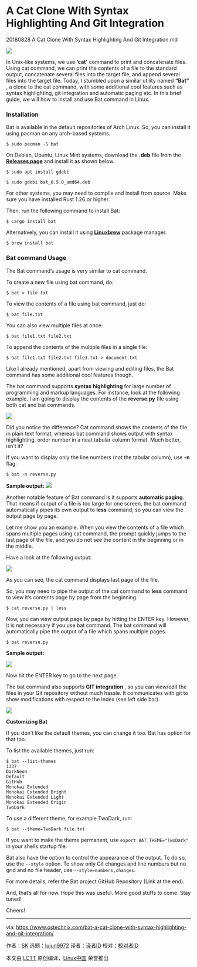 A Cat Clone With Syntax Highlighting And Git Integration
======
20180828 A Cat Clone With Syntax Highlighting And Git Integration.md

![](https://www.ostechnix.com/wp-content/uploads/2018/08/Bat-command-720x340.png)

In Unix-like systems, we use **‘cat’** command to print and concatenate files. Using cat command, we can print the contents of a file to the standard output, concatenate several files into the target file, and append several files into the target file. Today, I stumbled upon a similar utility named **“Bat”** , a clone to the cat command, with some additional cool features such as syntax highlighting, git integration and automatic paging etc. In this brief guide, we will how to install and use Bat command in Linux.

### Installation

Bat is available in the default repositories of Arch Linux. So, you can install it using pacman on any arch-based systems.
```
$ sudo pacman -S bat

```

On Debian, Ubuntu, Linux Mint systems, download the **.deb** file from the [**Releases page**][1] and install it as shown below.
```
$ sudo apt install gdebi

$ sudo gdebi bat_0.5.0_amd64.deb

```

For other systems, you may need to compile and install from source. Make sure you have installed Rust 1.26 or higher.



Then, run the following command to install Bat:
```
$ cargo install bat

```

Alternatively, you can install it using [**Linuxbrew**][2] package manager.
```
$ brew install bat

```

### Bat command Usage

The Bat command’s usage is very similar to cat command.

To create a new file using bat command, do:
```
$ bat > file.txt

```

To view the contents of a file using bat command, just do:
```
$ bat file.txt

```

You can also view multiple files at once:
```
$ bat file1.txt file2.txt

```

To append the contents of the multiple files in a single file:
```
$ bat file1.txt file2.txt file3.txt > document.txt

```

Like I already mentioned, apart from viewing and editing files, the Bat command has some additional cool features though.

The bat command supports **syntax highlighting** for large number of programming and markup languages. For instance, look at the following example. I am going to display the contents of the **reverse.py** file using both cat and bat commands.

![](https://www.ostechnix.com/wp-content/uploads/2018/08/bat-and-cat-command-output-comparison.png)

Did you notice the difference? Cat command shows the contents of the file in plain text format, whereas bat command shows output with syntax highlighting, order number in a neat tabular column format. Much better, isn’t it?

If you want to display only the line numbers (not the tabular column), use **-n** flag.
```
$ bat -n reverse.py

```

**Sample output:**
![](https://www.ostechnix.com/wp-content/uploads/2018/08/bat-command-output-3.png)

Another notable feature of Bat command is it supports **automatic paging**. That means if output of a file is too large for one screen, the bat command automatically pipes its own output to **less** command, so you can view the output page by page.

Let me show you an example. When you view the contents of a file which spans multiple pages using cat command, the prompt quickly jumps to the last page of the file, and you do not see the content in the beginning or in the middle.

Have a look at the following output:

![](https://www.ostechnix.com/wp-content/uploads/2018/08/cat-command-output.png)

As you can see, the cat command displays last page of the file.

So, you may need to pipe the output of the cat command to **less** command to view it’s contents page by page from the beginning.
```
$ cat reverse.py | less

```

Now, you can view output page by page by hitting the ENTER key. However, it is not necessary if you use bat command. The bat command will automatically pipe the output of a file which spans multiple pages.
```
$ bat reverse.py

```

**Sample output:**

![](https://www.ostechnix.com/wp-content/uploads/2018/08/bat-command-output-1.png)

Now hit the ENTER key to go to the next page.

The bat command also supports **GIT integration** , so you can view/edit the files in your Git repository without much hassle. It communicates with git to show modifications with respect to the index (see left side bar).

![](https://www.ostechnix.com/wp-content/uploads/2018/08/bat-command-output-2.png)

**Customizing Bat**

If you don’t like the default themes, you can change it too. Bat has option for that too.

To list the available themes, just run:
```
$ bat --list-themes
1337
DarkNeon
Default
GitHub
Monokai Extended
Monokai Extended Bright
Monokai Extended Light
Monokai Extended Origin
TwoDark

```

To use a different theme, for example TwoDark, run:
```
$ bat --theme=TwoDark file.txt

```

If you want to make the theme permanent, use `export BAT_THEME="TwoDark"` in your shells startup file.

Bat also have the option to control the appearance of the output. To do so, use the `--style` option. To show only Git changes and line numbers but no grid and no file header, use `--style=numbers,changes`.

For more details, refer the Bat project GitHub Repository (Link at the end).

And, that’s all for now. Hope this was useful. More good stuffs to come. Stay tuned!

Cheers!



--------------------------------------------------------------------------------

via: https://www.ostechnix.com/bat-a-cat-clone-with-syntax-highlighting-and-git-integration/

作者：[SK][a]
选题：[lujun9972](https://github.com/lujun9972)
译者：[译者ID](https://github.com/译者ID)
校对：[校对者ID](https://github.com/校对者ID)

本文由 [LCTT](https://github.com/LCTT/TranslateProject) 原创编译，[Linux中国](https://linux.cn/) 荣誉推出

[a]:https://www.ostechnix.com/author/sk/
[1]:https://github.com/sharkdp/bat/releases
[2]:https://www.ostechnix.com/linuxbrew-common-package-manager-linux-mac-os-x/
